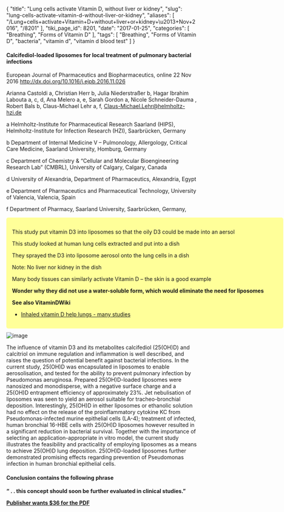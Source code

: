 {
    "title": "Lung cells activate Vitamin D, without liver or kidney",
    "slug": "lung-cells-activate-vitamin-d-without-liver-or-kidney",
    "aliases": [
        "/Lung+cells+activate+Vitamin+D+without+liver+or+kidney+\u2013+Nov+2016",
        "/8201"
    ],
    "tiki_page_id": 8201,
    "date": "2017-01-25",
    "categories": [
        "Breathing",
        "Forms of Vitamin D"
    ],
    "tags": [
        "Breathing",
        "Forms of Vitamin D",
        "bacteria",
        "vitamin d",
        "vitamin d blood test"
    ]
}


#### Calcifediol-loaded liposomes for local treatment of pulmonary bacterial infections

European Journal of Pharmaceutics and Biopharmaceutics, online 22 Nov 2016 http://dx.doi.org/10.1016/j.ejpb.2016.11.026

Arianna Castoldi a, Christian Herr b, Julia Niederstraßer b, Hagar Ibrahim Labouta a, c, d, Ana Melero a, e, Sarah Gordon a, Nicole Schneider-Dauma , Robert Bals b, Claus-Michael Lehr a, f, Claus-Michael.Lehr@helmholtz-hzi.de 

a Helmholtz-Institute for Pharmaceutical Research Saarland (HIPS), Helmholtz-Institute for Infection Research (HZI), Saarbrücken, Germany

b Department of Internal Medicine V – Pulmonology, Allergology, Critical Care Medicine, Saarland University, Homburg, Germany

c Department of Chemistry & “Cellular and Molecular Bioengineering Research Lab” (CMBRL), University of Calgary, Calgary, Canada

d University of Alexandria, Department of Pharmaceutics, Alexandria, Egypt

e Department of Pharmaceutics and Pharmaceutical Technology, University of Valencia, Valencia, Spain

f Department of Pharmacy, Saarland University, Saarbrücken, Germany, 

<div class="border" style="background-color:#FF9;padding:15px;margin:10px 0;border-radius:5px;width:700px">

This study put vitamin D3 into liposomes so that the oily D3 could be made into an aersol

This study looked at human lung cells extracted and put into a dish

They sprayed the D3 into liposome aerosol onto the lung cells in a dish

Note: No liver nor kidney in the dish

Many body tissues can similarly activate Vitamin D – the skin is a good example

 **Wonder why they did not use a water-soluble form, which would eliminate the need for liposomes** 

 **See also VitaminDWiki** 

* [Inhaled vitamin D help lungs - many studies](/posts/inhaled-vitamin-d-help-lungs-many-studies)

</div>

<img src="https://d1bk1kqxc0sym.cloudfront.net/attachments/jpeg/lung-bacterial.jpg" alt="image">

The influence of vitamin D3 and its metabolites calcifediol (25(OH)D) and calcitriol on immune regulation and inflammation is well described, and raises the question of potential benefit against bacterial infections. In the current study, 25(OH)D was encapsulated in liposomes to enable aerosolisation, and tested for the ability to prevent pulmonary infection by Pseudomonas aeruginosa. Prepared 25(OH)D-loaded liposomes were nanosized and monodisperse, with a negative surface charge and a 25(OH)D entrapment efficiency of approximately 23%. Jet nebulisation of liposomes was seen to yield an aerosol suitable for tracheo-bronchial deposition. Interestingly, 25(OH)D in either liposomes or ethanolic solution had no effect on the release of the proinflammatory cytokine KC from Pseudomonas-infected murine epithelial cells (LA-4); treatment of infected, human bronchial 16-HBE cells with 25(OH)D liposomes however resulted in a significant reduction in bacterial survival. Together with the importance of selecting an application-appropriate in vitro model, the current study illustrates the feasibility and practicality of employing liposomes as a means to achieve 25(OH)D lung deposition. 25(OH)D-loaded liposomes further demonstrated promising effects regarding prevention of Pseudomonas infection in human bronchial epithelial cells.

#### Conclusion contains the following phrase

 **“ . . this concept should soon be further evaluated in clinical studies.”** 

 **[Publisher wants $36 for the PDF](http://www.sciencedirect.com/science/article/pii/S0939641116308530)**